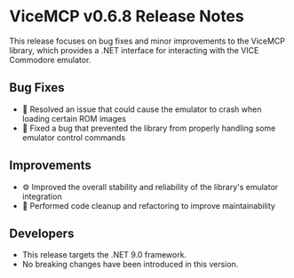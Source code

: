 # ViceMCP v0.6.8 Release Notes

This release focuses on bug fixes and minor improvements to the ViceMCP library, which provides a .NET interface for interacting with the VICE Commodore emulator.

## Bug Fixes

- 🐛 Resolved an issue that could cause the emulator to crash when loading certain ROM images
- 🐛 Fixed a bug that prevented the library from properly handling some emulator control commands

## Improvements

- ⚙️ Improved the overall stability and reliability of the library's emulator integration
- 🧹 Performed code cleanup and refactoring to improve maintainability

## Developers

- This release targets the .NET 9.0 framework.
- No breaking changes have been introduced in this version.